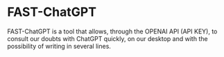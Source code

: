 # FAST-ChatGPT
FAST-ChatGPT is a tool that allows, through the OPENAI API (API KEY), to consult our doubts with ChatGPT quickly, on our desktop and with the possibility of writing in several lines.

